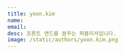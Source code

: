 ```yaml
---
title: yoon.kim
name:
email: 
desc: 프론트 앤드를 꿈꾸는 퍼블리셔입니다.
image: /static/authors/yoon.kim.png
---
```


